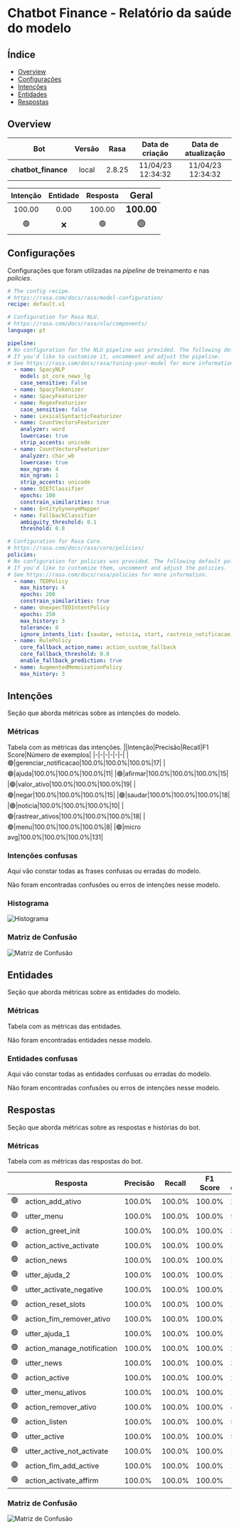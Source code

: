 # Chatbot Finance - Relatório da saúde do modelo
## Índice
 - [Overview](#overview)
 - [Configurações](#config)
 - [Intenções](#intention)
 - [Entidades](#entity)
 - [Respostas](#response)

## Overview <a name='overview'></a>
|Bot|Versão|Rasa|Data de criação|Data de atualização|
|:-:|:-:|:-:|:-:|:-:|
|<span style='font-size:16px'>**chatbot_finance**</span>|            <span style='font-size:16px'>local</span>|            <span style='font-size:16px'>2.8.25</span>|            <span style='font-size:16px'>11/04/23 12:34:32</span>|            <span style='font-size:16px'>11/04/23 12:34:32</span>|

|Intenção|Entidade|Resposta|<span style='font-size:20px'>Geral</span>|
|:-:|:-:|:-:|:-:|
|100.00            |0.00            |100.00            |<span style='font-size:20px'>**100.00**</span>|
|🟢            |❌            |🟢            |<span style='font-size:20px'>🟢</span>|

## Configurações <a name='config'></a>
Configurações que foram utilizadas na *pipeline* de treinamento e nas *policies*.
```yaml
# The config recipe.
# https://rasa.com/docs/rasa/model-configuration/
recipe: default.v1

# Configuration for Rasa NLU.
# https://rasa.com/docs/rasa/nlu/components/
language: pt

pipeline:
# No configuration for the NLU pipeline was provided. The following default pipeline was used to train your model.
# If you'd like to customize it, uncomment and adjust the pipeline.
# See https://rasa.com/docs/rasa/tuning-your-model for more information.
  - name: SpacyNLP
    model: pt_core_news_lg
    case_sensitive: False
  - name: SpacyTokenizer
  - name: SpacyFeaturizer
  - name: RegexFeaturizer
    case_sensitive: false
  - name: LexicalSyntacticFeaturizer
  - name: CountVectorsFeaturizer
    analyzer: word
    lowercase: true
    strip_accents: unicode
  - name: CountVectorsFeaturizer
    analyzer: char_wb
    lowercase: true
    max_ngram: 4
    min_ngram: 1
    strip_accents: unicode
  - name: DIETClassifier
    epochs: 100
    constrain_similarities: true
  - name: EntitySynonymMapper
  - name: FallbackClassifier
    ambiguity_threshold: 0.1
    threshold: 0.8

# Configuration for Rasa Core.
# https://rasa.com/docs/rasa/core/policies/
policies:
# No configuration for policies was provided. The following default policies were used to train your model.
# If you'd like to customize them, uncomment and adjust the policies.
# See https://rasa.com/docs/rasa/policies for more information.
  - name: TEDPolicy
    max_history: 4
    epochs: 200
    constrain_similarities: true
  - name: UnexpecTEDIntentPolicy
    epochs: 250
    max_history: 3
    tolerance: 0
    ignore_intents_list: [saudar, noticia, start, rastreio_notificacao, ajuda, valor_ativo, menu, gerenciar_notificacao, rastrear_ativos, remover_ativos, adicionar_ativos]
  - name: RulePolicy
    core_fallback_action_name: action_custom_fallback
    core_fallback_threshold: 0.8
    enable_fallback_prediction: true
  - name: AugmentedMemoizationPolicy
    max_history: 3

```

## Intenções <a name='intention'></a>
Seção que aborda métricas sobre as intenções do modelo.

### Métricas
Tabela com as métricas das intenções.
||Intenção|Precisão|Recall|F1 Score|Número de exemplos|
|-|-|-|-|-|-|
|🟢|gerenciar_notificacao|100.0%|100.0%|100.0%|17|
|🟢|ajuda|100.0%|100.0%|100.0%|11|
|🟢|afirmar|100.0%|100.0%|100.0%|15|
|🟢|valor_ativo|100.0%|100.0%|100.0%|19|
|🟢|negar|100.0%|100.0%|100.0%|15|
|🟢|saudar|100.0%|100.0%|100.0%|18|
|🟢|noticia|100.0%|100.0%|100.0%|10|
|🟢|rastrear_ativos|100.0%|100.0%|100.0%|18|
|🟢|menu|100.0%|100.0%|100.0%|8|
|🟢|micro avg|100.0%|100.0%|100.0%|131|

### Intenções confusas
Aqui vão constar todas as frases confusas ou erradas do modelo.

Não foram encontradas confusões ou erros de intenções nesse modelo.
### Histograma
![Histograma](rasa/results/intent_histogram.png 'Teste')
### Matriz de Confusão
![Matriz de Confusão](rasa/results/intent_confusion_matrix.png 'Teste')

## Entidades <a name='entity'></a>
Seção que aborda métricas sobre as entidades do modelo.

### Métricas
Tabela com as métricas das entidades.


Não foram encontradas entidades nesse modelo.

### Entidades confusas
Aqui vão constar todas as entidades confusas ou erradas do modelo.

Não foram encontradas confusões ou erros de intenções nesse modelo.

## Respostas <a name='response'></a>
Seção que aborda métricas sobre as respostas e histórias do bot.

### Métricas
Tabela com as métricas das respostas do bot.

||Resposta|Precisão|Recall|F1 Score|Número de ocorrências|
|-|-|-|-|-|-|
|🟢|action_add_ativo|100.0%|100.0%|100.0%|2|
|🟢|utter_menu|100.0%|100.0%|100.0%|5|
|🟢|action_greet_init|100.0%|100.0%|100.0%|3|
|🟢|action_active_activate|100.0%|100.0%|100.0%|1|
|🟢|action_news|100.0%|100.0%|100.0%|1|
|🟢|utter_ajuda_2|100.0%|100.0%|100.0%|1|
|🟢|utter_activate_negative|100.0%|100.0%|100.0%|1|
|🟢|action_reset_slots|100.0%|100.0%|100.0%|17|
|🟢|action_fim_remover_ativo|100.0%|100.0%|100.0%|1|
|🟢|utter_ajuda_1|100.0%|100.0%|100.0%|1|
|🟢|action_manage_notification|100.0%|100.0%|100.0%|2|
|🟢|utter_news|100.0%|100.0%|100.0%|3|
|🟢|action_active|100.0%|100.0%|100.0%|2|
|🟢|utter_menu_ativos|100.0%|100.0%|100.0%|11|
|🟢|action_remover_ativo|100.0%|100.0%|100.0%|4|
|🟢|action_listen|100.0%|100.0%|100.0%|55|
|🟢|utter_active|100.0%|100.0%|100.0%|5|
|🟢|utter_active_not_activate|100.0%|100.0%|100.0%|1|
|🟢|action_fim_add_active|100.0%|100.0%|100.0%|1|
|🟢|action_activate_affirm|100.0%|100.0%|100.0%|1|
### Matriz de Confusão
![Matriz de Confusão](rasa/results/story_confusion_matrix.png 'Teste')

